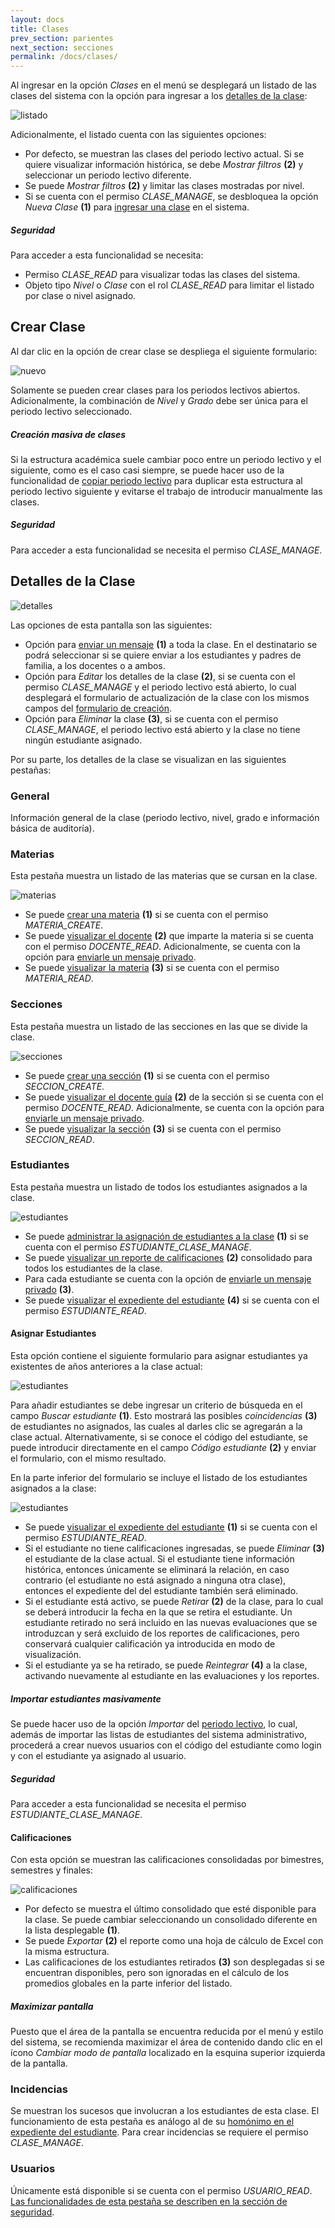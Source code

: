 ```yaml
---
layout: docs
title: Clases
prev_section: parientes
next_section: secciones
permalink: /docs/clases/
---
```


Al ingresar en la opción *Clases* en el menú se desplegará un listado de las clases del sistema con la opción para ingresar a
los [detalles de la clase](#detalles_de_la_clase):

![listado](/img/docs/clases_index.png)

Adicionalmente, el listado cuenta con las siguientes opciones:

- Por defecto, se muestran las clases del periodo lectivo actual. Si se quiere visualizar información histórica, se debe *Mostrar filtros* **(2)**
  y seleccionar un periodo lectivo diferente.
- Se puede *Mostrar filtros* **(2)** y limitar las clases mostradas por nivel.
- Si se cuenta con el permiso *CLASE_MANAGE*, se desbloquea la opción *Nueva Clase* **(1)** para [ingresar una clase](#crear_clase) en el sistema.

<div class="note info">
  <h5>Seguridad</h5>
  <p>Para acceder a esta funcionalidad se necesita:</p>
  <ul>
    <li>Permiso <i>CLASE_READ</i> para visualizar todas las clases del sistema.</li>
    <li>Objeto tipo <i>Nivel</i> o <i>Clase</i> con el rol <i>CLASE_READ</i> para limitar el listado por clase o nivel asignado.</li>
  </ul>
</div>

## Crear Clase

Al dar clic en la opción de crear clase se despliega el siguiente formulario:

![nuevo](/img/docs/clases_new.png)

Solamente se pueden crear clases para los periodos lectivos abiertos. Adicionalmente, la combinación de *Nivel* y *Grado* debe ser única 
para el periodo lectivo seleccionado.

<div class="note">
  <h5>Creación masiva de clases</h5>
  <p>Si la estructura académica suele cambiar poco entre un periodo lectivo y el siguiente, como es el caso casi siempre, se puede hacer uso de 
    la funcionalidad de <a href="/docs/periodo_lectivos/#copiar">copiar periodo lectivo</a> para duplicar esta estructura al periodo lectivo siguiente y 
    evitarse el trabajo de introducir manualmente las clases.</p>
</div>

<div class="note info">
  <h5>Seguridad</h5>
  <p>Para acceder a esta funcionalidad se necesita el permiso <i>CLASE_MANAGE</i>.</p>
</div>

## Detalles de la Clase

![detalles](/img/docs/clases_show.png)

Las opciones de esta pantalla son las siguientes:

- Opción para [enviar un mensaje](/docs/mensajes/#crear_mensaje) **(1)** a toda la clase. En el destinatario se podrá seleccionar si se quiere
  enviar a los estudiantes y padres de familia, a los docentes o a ambos.
- Opción para *Editar* los detalles de la clase **(2)**, si se cuenta con el permiso *CLASE_MANAGE* y el periodo lectivo está abierto, 
  lo cual desplegará el formulario de actualización de la clase con los mismos campos del [formulario de creación](#crear_clase).
- Opción para *Eliminar* la clase **(3)**, si se cuenta con el permiso *CLASE_MANAGE*, el periodo lectivo está abierto y la clase no tiene
  ningún estudiante asignado.

Por su parte, los detalles de la clase se visualizan en las siguientes pestañas:

### General

Información general de la clase (periodo lectivo, nivel, grado e información básica de auditoría).

### Materias

Esta pestaña muestra un listado de las materias que se cursan en la clase.

![materias](/img/docs/clases_show_materias.png)

- Se puede [crear una materia](/docs/materias/#crear_materia) **(1)** si se cuenta con el permiso *MATERIA_CREATE*.
- Se puede [visualizar el docente](/docs/docentes/#expediente_del_docente) **(2)** que imparte la materia si se cuenta con el permiso *DOCENTE_READ*. Adicionalmente,
  se cuenta con la opción para [enviarle un mensaje privado](/docs/mensajes/#crear_mensaje).
- Se puede [visualizar la materia](/docs/materias/#detalles_de_la_materia) **(3)** si se cuenta con el permiso *MATERIA_READ*.

### Secciones

Esta pestaña muestra un listado de las secciones en las que se divide la clase.

![secciones](/img/docs/clases_show_secciones.png)

- Se puede [crear una sección](/docs/secciones/#crear_seccin) **(1)** si se cuenta con el permiso *SECCION_CREATE*.
- Se puede [visualizar el docente guía](/docs/docentes/#expediente_del_docente) **(2)** de la sección si se cuenta con el permiso *DOCENTE_READ*. Adicionalmente,
  se cuenta con la opción para [enviarle un mensaje privado](/docs/mensajes/#crear_mensaje).
- Se puede [visualizar la sección](/docs/secciones/#detalles_de_la_seccin) **(3)** si se cuenta con el permiso *SECCION_READ*.

### Estudiantes

Esta pestaña muestra un listado de todos los estudiantes asignados a la clase.

![estudiantes](/img/docs/clases_show_estudiantes.png)

- Se puede [administrar la asignación de estudiantes a la clase](#asignar_estudiantes) **(1)** si se cuenta con el permiso *ESTUDIANTE_CLASE_MANAGE*.
- Se puede [visualizar un reporte de calificaciones](#calificaciones) **(2)** consolidado para todos los estudiantes de la clase.
- Para cada estudiante se cuenta con la opción de [enviarle un mensaje privado](/docs/mensajes/#crear_mensaje) **(3)**.
- Se puede [visualizar el expediente del estudiante](/docs/estudiantes/#expediente_del_estudiante) **(4)** si se cuenta con el permiso *ESTUDIANTE_READ*.

#### Asignar Estudiantes

Esta opción contiene el siguiente formulario para asignar estudiantes ya existentes de años anteriores a la clase actual:

![estudiantes](/img/docs/clases_show_estudiantes_manage.png)

Para añadir estudiantes se debe ingresar un criterio de búsqueda en el campo *Buscar estudiante* **(1)**. Esto mostrará las posibles *coincidencias* **(3)**
de estudiantes no asignados, las cuales al darles clic se agregarán a la clase actual. Alternativamente, si se conoce el código del estudiante, se puede
introducir directamente en el campo *Código estudiante* **(2)** y enviar el formulario, con el mismo resultado.

En la parte inferior del formulario se incluye el listado de los estudiantes asignados a la clase:

![estudiantes](/img/docs/clases_show_estudiantes_manage_2.png)

- Se puede [visualizar el expediente del estudiante](/docs/estudiantes/#expediente_del_estudiante) **(1)** si se cuenta con el permiso *ESTUDIANTE_READ*.
- Si el estudiante no tiene calificaciones ingresadas, se puede *Eliminar* **(3)** el estudiante de la clase actual. Si el estudiante tiene información histórica, 
  entonces únicamente se eliminará la relación, en caso contrario (el estudiante no está asignado a ninguna otra clase), entonces el expediente del 
  del estudiante también será eliminado.
- Si el estudiante está activo, se puede *Retirar* **(2)** de la clase, para lo cual se deberá introducir la fecha en la que se retira el estudiante. Un estudiante
  retirado no será incluido en las nuevas evaluaciones que se introduzcan y será excluido de los reportes de calificaciones, pero conservará cualquier
  calificación ya introducida en modo de visualización.
- Si el estudiante ya se ha retirado, se puede *Reintegrar* **(4)** a la clase, activando nuevamente al estudiante en las evaluaciones y los reportes.

<div class="note">
  <h5>Importar estudiantes masivamente</h5>
  <p>Se puede hacer uso de la opción <i>Importar</i> del <a href="/docs/periodo_lectivos/#importar">periodo lectivo</a>, lo cual, además de importar las 
    listas de estudiantes del sistema administrativo, procederá a crear nuevos usuarios con el código del estudiante como login y con el estudiante ya 
    asignado al usuario.</p>
</div>

<div class="note info">
  <h5>Seguridad</h5>
  <p>Para acceder a esta funcionalidad se necesita el permiso <i>ESTUDIANTE_CLASE_MANAGE</i>.</p>
</div>

#### Calificaciones

Con esta opción se muestran las calificaciones consolidadas por bimestres, semestres y finales:

![calificaciones](/img/docs/clases_show_estudiantes_calificaciones.png)

- Por defecto se muestra el último consolidado que esté disponible para la clase. Se puede cambiar seleccionando un consolidado diferente en la lista desplegable **(1)**.
- Se puede *Exportar* **(2)** el reporte como una hoja de cálculo de Excel con la misma estructura.
- Las calificaciones de los estudiantes retirados **(3)** son desplegadas si se encuentran disponibles, pero son ignoradas en el cálculo de los promedios globales
  en la parte inferior del listado.

<div class="note">
  <h5>Maximizar pantalla</h5>
  <p>Puesto que el área de la pantalla se encuentra reducida por el menú y estilo del sistema, se recomienda maximizar el área de contenido dando clic en el 
    ícono <i>Cambiar modo de pantalla</i> localizado en la esquina superior izquierda de la pantalla.</p>
</div>

### Incidencias

Se muestran los sucesos que involucran a los estudiantes de esta clase. El funcionamiento de esta pestaña es análogo al de su 
[homónimo en el expediente del estudiante](/docs/estudiantes/#incidencias). Para crear incidencias se requiere el permiso *CLASE_MANAGE*.

### Usuarios

Únicamente está disponible si se cuenta con el permiso *USUARIO_READ*. [Las funcionalidades de esta pestaña se describen en la sección de seguridad](/docs/seguridad/#objetos).
